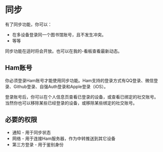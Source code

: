 # 同步
有了同步功能，你可以：
- 在多设备登录同一个图书馆账号，且不发生冲突。
- 等等

同步功能在适时将会开放。也可以在我的-看板查看最新动态。

## Ham账号
你必须登录Ham账号才能使用同步功能。Ham支持的登录方式有QQ登录、微信登录、Github登录、自强Auth登录和Apple登录（iOS）。

登录账号后，你可以在个人信息页查看已登录的设备，或查看已绑定的社交账号。当然你也可以移除某些已经登录的设备，或移除某些绑定的社交账号。

## 必要的权限
- 通知 - 用于同步状态
- 网络 - 用于连接Ham服务器，作为中转推送到其它设备
- 第三方登录 - 用于鉴别身份
